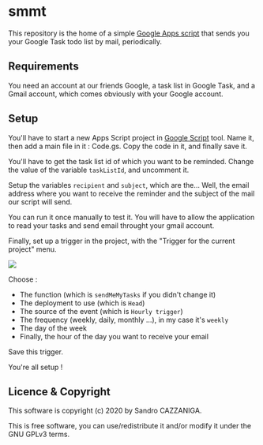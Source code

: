 # smmt

This repository is the home of a simple [Google Apps script](https://developers.google.com/apps-script) that sends you your Google Task todo list by mail, periodically.

## Requirements

You need an account at our friends Google, a task list in Google Task, and a Gmail account, which comes obviously with your Google account.

## Setup

You'll have to start a new Apps Script project in [Google Script](https://script.google.com/) tool. Name it, then add a main file in it : Code.gs. Copy the code in it, and finally save it.

You'll have to get the task list id of which you want to be reminded. Change the value of the variable `taskListId`, and uncomment it.

Setup the variables `recipient` and `subject`, which are the... Well, the email address where you want to receive the reminder and the subject of the mail our script will send.

You can run it once manually to test it. You will have to allow the application to read your tasks and send email throught your gmail account.

Finally, set up a trigger in the project, with the "Trigger for the current project" menu.

![](https://i.imgur.com/h9Lu2sF.png)

Choose : 
* The function (which is `sendMeMyTasks` if you didn't change it)
* The deployment to use (which is `Head`)
* The source of the event (which is `Hourly trigger`)
* The frequency (weekly, daily, monthly ...), in my case it's `weekly`
* The day of the week
* Finally, the hour of the day you want to receive your email

Save this trigger.

You're all setup !

## Licence & Copyright
This software is copyright (c) 2020 by Sandro CAZZANIGA.

This is free software, you can use/redistribute it and/or modify it under the GNU GPLv3 terms.
